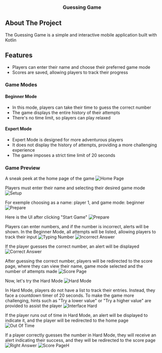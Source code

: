 <h3 align="center">Guessing Game</h3>

## About The Project
The Guessing Game is a simple and interactive mobile application built with Kotlin

## Features
- Players can enter their name and choose their preferred game mode
- Scores  are saved, allowing players to track their progress

### Game Modes

#### Beginner Mode
- In this mode, players can take their time to guess the correct number
- The game displays the entire history of their attempts
- There's no time limit, so players can play relaxed

#### Expert Mode
- Expert Mode is designed for more adventurous players
- It does not display the history of attempts, providing a more challenging experience
- The game imposes a strict time limit of 20 seconds

### Game Preview
A sneak peek at the home page of the game
![Home Page](images/1.png)

Players must enter their name and selecting their desired game mode
![Setup](images/2.png)

For exemple choosing as a name: player 1, and game mode: beginner
![Prepare](images/3.png)

Here is the UI after clicking "Start Game"
![Prepare](images/4.png)

Players can enter numbers, and if the number is incorrect, alerts will be shown. In the Beginner Mode, all attempts will be listed, allowing players to track their input
![Typing Number](images/5.png) ![Incorrect Answer](images/6.png)

If the player guesses the correct number, an alert will be displayed
![Correct Answer](images/7.png)

After guessing the correct number, players will be redirected to the score page, where they can view their name, game mode selected and the number of attempts made
![Score Page](images/8.png)

Now, let's try the Hard Mode
![Hard Mode](images/9.png)

In Hard Mode, players do not have a list to track their entries. Instead, they face a countdown timer of 20 seconds. To make the game more challenging, hints such as "Try a lower value" or "Try a higher value" are provided to assist the player
![Interface Hard](images/10.png)

If the player runs out of time in Hard Mode, an alert will be displayed to indicate it, and the player will be redirected to the home page
![Out Of Time](images/11.png)

If a player correctly guesses the number in Hard Mode, they will receive an alert indicating their success, and they will be redirected to the score page
![Right Answer](images/13.png) ![Score PageH](images/14.png)


